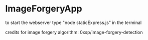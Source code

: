 # ImageForgeryApp

to start the webserver type "node staticExpress.js" in the terminal

credits for image forgery algorithm: 0xsp/image-forgery-detection 
